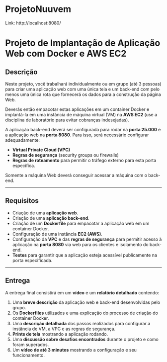 # ProjetoNuuvem
Link: http://localhost:8080/

# Projeto de Implantação de Aplicação Web com Docker e AWS EC2

## Descrição  
Neste projeto, você trabalhará individualmente ou em grupo (até 3 pessoas) para criar uma aplicação web com uma única tela e um back-end com pelo menos uma única rota que fornecerá os dados para a construção da página Web.  

Deverás então empacotar estas aplicações em um container Docker e implantá-la em uma instância de máquina virtual (VM) na **AWS EC2** (use a disciplina de laboratório para evitar cobranças indesejadas).  

A aplicação back-end deverá ser configurada para rodar na **porta 25.000** e a aplicação web na **porta 8080**. Para isso, será necessário configurar adequadamente:  
- **Virtual Private Cloud (VPC)**  
- **Regras de segurança** (security groups ou firewalls)  
- **Regras de roteamento** para permitir o tráfego externo para esta porta específica.  

Somente a máquina Web deverá conseguir acessar a máquina com o back-end.

---

## Requisitos  

- Criação de uma **aplicação web**.  
- Criação de uma **aplicação back-end**.  
- Criação de um **Dockerfile** para empacotar a aplicação web em um container Docker.  
- Configuração de uma instância **EC2 (AWS)**.  
- Configuração da **VPC** e das **regras de segurança** para permitir acesso à aplicação na **porta 8080** via web para os clientes e isolamento do back-end.  
- **Testes** para garantir que a aplicação esteja acessível publicamente na porta especificada.  

---

## Entrega  

A entrega final consistirá em um **vídeo** e um **relatório detalhado** contendo:  

1. Uma **breve descrição** da aplicação web e back-end desenvolvidas pelo grupo.  
2. Os **Dockerfiles** utilizados e uma explicação do processo de criação do container Docker.  
3. Uma **descrição detalhada** dos passos realizados para configurar a instância de VM, a VPC e as regras de segurança.  
4. **Prints de tela** mostrando a aplicação rodando.  
5. Uma **discussão sobre desafios encontrados** durante o projeto e como foram superados.  
6. Um **vídeo de até 3 minutos** mostrando a configuração e seu funcionamento.  
